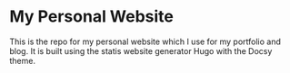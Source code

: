 # My Personal Website
This is the repo for my personal website which I use for my portfolio and blog.
It is built using the statis website generator Hugo with the Docsy theme.
